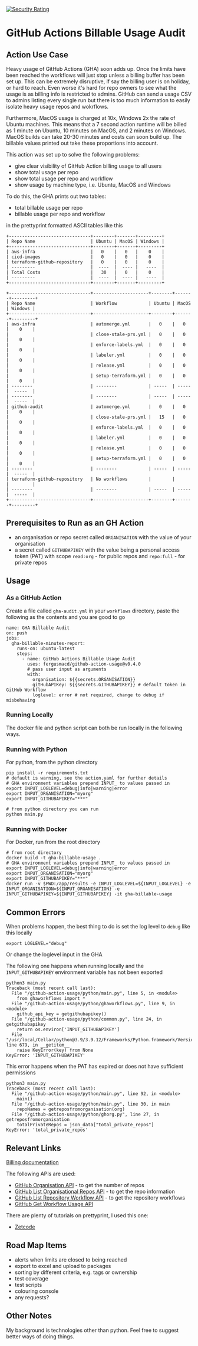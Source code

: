 [![Security Rating](https://sonarcloud.io/api/project_badges/measure?project=fergusmacd_github-action-usage&metric=security_rating)](https://sonarcloud.io/summary/new_code?id=fergusmacd_github-action-usage)

# GitHub Actions Billable Usage Audit

## Action Use Case

Heavy usage of GitHub Actions (GHA) soon adds up. Once the limits have been reached the workflows will just stop unless
a billing buffer has been set up. This can be extremely disruptive, if say the billing user is on holiday, or hard to
reach. Even worse it's hard for repo owners to see what the usage is as billing info is restricted to admins. GitHub can
send a usage CSV to admins listing every single run but there is too much information to easily isolate heavy usage
repos and wokrflows.

Furthermore, MacOS usage is charged at 10x, Windows 2x the rate of Ubuntu machines. This means that a 7 second action
runtime will be billed as 1 minute on Ubuntu, 10 minutes on MacOS, and 2 minutes on Windows. MacOS builds can take 20-30
minutes and costs can soon build up. The billable values printed out take these proportions into account.

This action was set up to solve the following problems:

- give clear visibility of GitHub Action billing usage to all users
- show total usage per repo
- show total usage per repo and workflow
- show usage by machine type, i.e. Ubuntu, MacOS and Windows

To do this, the GHA prints out two tables:

- total billable usage per repo
- billable usage per repo and workflow

in the prettyprint formatted ASCII tables like this

```
+-------------------------------+--------+-------+---------+
| Repo Name                     | Ubuntu | MacOS | Windows |
+-------------------------------+--------+-------+---------+
| aws-infra                     |   0    |   0   |    0    |
| cicd-images                   |   0    |   0   |    0    |
| terraform-github-repository   |   0    |   0   |    0    |
| ---------                     |  ----  |  ---- |   ----  |
| Total Costs                   |   30   |   0   |    0    |
| ---------                     |  ----  |  ---- |   ----  |
+-------------------------------+--------+-------+---------+

+-------------------------------+---------------------+--------+-------+---------+
| Repo Name                     | Workflow            | Ubuntu | MacOS | Windows |
+-------------------------------+---------------------+--------+-------+---------+
| aws-infra                     | automerge.yml       |   0    |   0   |    0    |
|                               | close-stale-prs.yml |   0    |   0   |    0    |
|                               | enforce-labels.yml  |   0    |   0   |    0    |
|                               | labeler.yml         |   0    |   0   |    0    |
|                               | release.yml         |   0    |   0   |    0    |
|                               | setup-terraform.yml |   0    |   0   |    0    |
| --------                      | --------            | -----  | ----- |  -----  |
| --------                      | --------            | -----  | ----- |  -----  |
| github-audit                  | automerge.yml       |   0    |   0   |    0    |
|                               | close-stale-prs.yml |   15   |   0   |    0    |
|                               | enforce-labels.yml  |   0    |   0   |    0    |
|                               | labeler.yml         |   0    |   0   |    0    |
|                               | release.yml         |   0    |   0   |    0    |
|                               | setup-terraform.yml |   0    |   0   |    0    |
| --------                      | --------            | -----  | ----- |  -----  |
| terraform-github-repository   | No workflows        |        |       |         |
| --------                      | --------            | -----  | ----- |  -----  |
+-------------------------------+---------------------+--------+-------+---------+
```

## Prerequisites to Run as an GH Action

- an organisation or repo secret called `ORGANISATION` with the value of your organisation
- a secret called `GITHUBAPIKEY` with the value being a personal access token (PAT) with scope `read:org` - for public
  repos and `repo:full` - for private repos

## Usage

### As a GitHub Action

Create a file called `gha-audit.yml` in your `workflows` directory, paste the following as the contents and you are good
to go

```
name: GHA Billable Audit
on: push
jobs:
  gha-billable-minutes-report:
    runs-on: ubuntu-latest
    steps:
      - name: GitHub Actions Billable Usage Audit
        uses: fergusmacd/github-action-usage@v0.4.0
        # pass user input as arguments
        with:
          organisation: ${{secrets.ORGANISATION}}
          gitHubAPIKey: ${{secrets.GITHUBAPIKEY}} # default token in GitHub Workflow
          loglevel: error # not required, change to debug if misbehaving
```

### Running Locally

The docker file and python script can both be run locally in the following ways.

### Running with Python

For python, from the python directory

```shell
pip install -r requirements.txt
# default is warning, see the action.yaml for further details
# GHA environment variables prepend INPUT_ to values passed in
export INPUT_LOGLEVEL=debug|info|warning|error
export INPUT_ORGANISATION="myorg"
export INPUT_GITHUBAPIKEY="***"

# from python directory you can run
python main.py
```

### Running with Docker

For Docker, run from the root directory

```shell
# from root directory
docker build -t gha-billable-usage .
# GHA environment variables prepend INPUT_ to values passed in
export INPUT_LOGLEVEL=debug|info|warning|error
export INPUT_ORGANISATION="myorg"
export INPUT_GITHUBAPIKEY="***"
docker run -v $PWD:/app/results -e INPUT_LOGLEVEL=${INPUT_LOGLEVEL} -e INPUT_ORGANISATION=${INPUT_ORGANISATION} -e INPUT_GITHUBAPIKEY=${INPUT_GITHUBAPIKEY} -it gha-billable-usage
```

## Common Errors

When problems happen, the best thing to do is set the log level to `debug` like this locally

```shell
export LOGLEVEL="debug"
```

Or change the loglevel input in the GHA

The following one happens when running locally and the `INPUT_GITHUBAPIKEY` environment variable has not been exported

```shell
python3 main.py
Traceback (most recent call last):
  File "/github-action-usage/python/main.py", line 5, in <module>
    from ghaworkflows import *
  File "/github-action-usage/python/ghaworkflows.py", line 9, in <module>
    github_api_key = getgithubapikey()
  File "/github-action-usage/python/common.py", line 24, in getgithubapikey
    return os.environ['INPUT_GITHUBAPIKEY']
  File "/usr/local/Cellar/python@3.9/3.9.12/Frameworks/Python.framework/Versions/3.9/lib/python3.9/os.py", line 679, in __getitem__
    raise KeyError(key) from None
KeyError: 'INPUT_GITHUBAPIKEY'

```

This error happens when the PAT has expired or does not have sufficient permissions

```shell
python3 main.py                                                     
Traceback (most recent call last):
  File "/github-action-usage/python/main.py", line 92, in <module>
    main()
  File "/github-action-usage/python/main.py", line 30, in main
    repoNames = getreposfromorganisation(org)
  File "/github-action-usage/python/ghorg.py", line 27, in getreposfromorganisation
    totalPrivateRepos = json_data["total_private_repos"]
KeyError: 'total_private_repos'
```

## Relevant Links

[Billing documentation](https://docs.github.com/en/billing/managing-billing-for-github-actions/about-billing-for-github-actions#calculating-minute-and-storage-spending)

The following APIs are used:

- [GitHub Organisation API](https://docs.github.com/en/rest/orgs/orgs#get-an-organization) - to get the number of repos
- [GitHub List Organisational Repos API](https://docs.github.com/en/rest/repos/repos#list-organization-repositories) -
  to get the repo information
- [GitHub List Repository Workflow API](https://docs.github.com/en/rest/actions/workflows#list-repository-workflows) -
  to get the repository workflows
- [GitHub Get Workflow Usage API](https://docs.github.com/en/rest/actions/workflows#get-workflow-usage)

There are plenty of tutorials on prettyprint, I used this one:

- [Zetcode](https://zetcode.com/python/prettytable/)

## Road Map Items

- alerts when limits are closed to being reached
- export to excel and upload to packages
- sorting by different criteria, e.g. tags or ownership
- test coverage
- test scripts
- colouring console
- any requests?

## Other Notes

My background is technologies other than python. Feel free to suggest better ways of doing things.